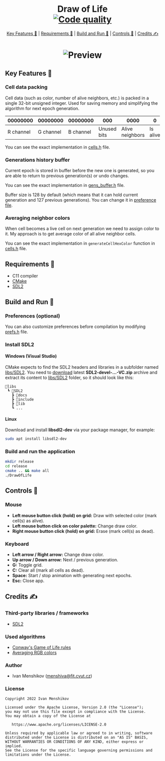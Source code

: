 <h1 align="center">
    Draw of Life<br>
    <a href="https://www.codacy.com/gh/menshiva/draw-of-life/dashboard?utm_source=github.com&amp;utm_medium=referral&amp;utm_content=menshiva/draw-of-life&amp;utm_campaign=Badge_Grade">
        <img alt="Code quality"
            src="https://app.codacy.com/project/badge/Grade/737cc72a9a0d45ba8ac49d29b3ddd968">
    </a>
</h1>
<p align="center">
    <a href="#key-features-">Key Features 🍪</a> |
    <a href="#requirements-">Requirements 🧬</a> |
    <a href="#build-and-run-">Build and Run 🚀</a> |
    <a href="#controls-">Controls 📃</a> |
    <a href="#credits-">Credits ✍</a>
</p>
<h1 align="center"><img src="demo/demo.gif" alt="Preview"></h1>

## Key Features 🍪

### Cell data packing
Cell data (such as color, number of alive neighbors, etc.) is packed in a single 32-bit unsigned integer.
Used for saving memory and simplifying the algorithm for next epoch generation.

| 00000000  | 00000000  | 00000000  | 000         | 0000            | 0        |
|-----------|-----------|-----------|-------------|-----------------|----------|
| R channel | G channel | B channel | Unused bits | Alive neighbors | Is alive |

You can see the exact implementation in [cells.h](src/cells.h) file.

### Generations history buffer

Current epoch is stored in buffer before the new one is generated, so you are able to return to previous generation(s)
or undo changes.

You can see the exact implementation in [gens_buffer.h](src/gens_buffer.h) file.

Buffer size is 128 by default (which means that it can hold current generation and 127 previous generations).
You can change it in [preference file](src/prefs.h).

### Averaging neighbor colors

When cell becomes a live cell on next generation we need to assign color to it. My approach is to get average color
of all alive neighbor cells.

You can see the exact implementation in `generateCellHexColor` function in [cells.h](src/cells.h) file.

## Requirements 🧬

* C11 compiler
* [CMake](https://cmake.org/)
* [SDL2](https://www.libsdl.org/)

## Build and Run 🚀

### Preferences (optional)

You can also customize preferences before compilation by modifying [prefs.h](src/prefs.h) file.

### Install SDL2

#### Windows (Visual Studio)

CMake expects to find the SDL2 headers and libraries in a subfolder named [libs/SDL2](libs/SDL2). You need to
[download](https://www.libsdl.org/download-2.0.php) latest **SDL2-devel-...-VC.zip** archive and extract its content
to [libs/SDL2](libs/SDL2) folder, so it should look like this:

```text
📂libs
 ┗ 📂SDL2
   ┣ 📂docs
   ┣ 📂include
   ┣ 📂lib
   ┗ ...
```

#### Linux

Download and install **libsdl2-dev** via your package manager, for example:

```bash
sudo apt install libsdl2-dev
```

### Build and run the application

```bash
mkdir release
cd release
cmake .. && make all
./DrawOfLife
```

## Controls 📃

### Mouse
* **Left mouse button click (hold) on grid:** Draw with selected color (mark cell(s) as alive).
* **Left mouse button click on color palette:** Change draw color.
* **Right mouse button click (hold) on grid:** Erase (mark cell(s) as dead).

### Keyboard
* **Left arrow / Right arrow:** Change draw color.
* **Up arrow / Down arrow:** Next / previous generation.
* **G:** Toggle grid.
* **C:** Clear all (mark all cells as dead).
* **Space:** Start / stop animation with generating next epochs.
* **Esc:** Close app.

## Credits ✍

### Third-party libraries / frameworks

* [SDL2](https://www.libsdl.org/)

### Used algorithms

* [Conway's Game of Life rules](https://en.wikipedia.org/wiki/Conway%27s_Game_of_Life)
* [Averaging RGB colors](https://sighack.com/post/averaging-rgb-colors-the-right-way)

### Author

* Ivan Menshikov (menshiva@fit.cvut.cz)

### License

```text
Copyright 2022 Ivan Menshikov

Licensed under the Apache License, Version 2.0 (the "License");
you may not use this file except in compliance with the License.
You may obtain a copy of the License at

   https://www.apache.org/licenses/LICENSE-2.0

Unless required by applicable law or agreed to in writing, software
distributed under the License is distributed on an "AS IS" BASIS,
WITHOUT WARRANTIES OR CONDITIONS OF ANY KIND, either express or implied.
See the License for the specific language governing permissions and
limitations under the License.
```
